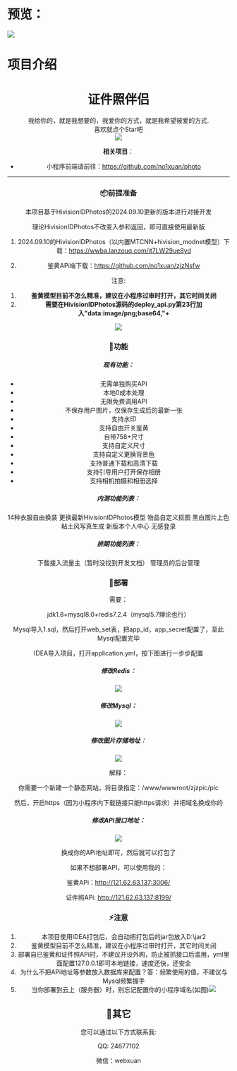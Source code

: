 # 预览：

<img src="https://pic.0po.cn/no1xuan/3.png">

# 项目介绍

#                                          <center>证件照伴侣</center> 

<center>我给你的，就是我想要的，我爱你的方式，就是我希望被爱的方式.</center> 

<center>喜欢就点个Star吧<center>

<img src="https://pic.0po.cn/no1xuan/1.png">



**相关项目**：

- 小程序前端请前往：https://github.com/no1xuan/photo

------

###  📦前提准备

本项目基于HivisionIDPhotos的2024.09.10更新的版本进行对接开发

理论HivisionIDPhotos不改变入参和返回，即可直接使用最新版

1. 2024.09.10的HivisionIDPhotos（以内置MTCNN+hivision_modnet模型）下载：https://wwba.lanzouq.com/it7LW29ue8yd

2. 鉴黄APi端下载：https://github.com/no1xuan/zjzNsfw

注意:

1. **鉴黄模型目前不怎么精准，建议在小程序过审时打开，其它时间关闭**
2. **需要在HivisionIDPhotos源码的deploy_api.py第23行加入"data:image/png;base64,"+**

<img src="https://pic.0po.cn/no1xuan/9.png">









### 🤩功能

##### 现有功能：

- 无需单独购买API
- 本地0成本处理
- 无限免费调用API
- 不保存用户图片，仅保存生成后的最新一张
- 支持水印
- 支持自由开关鉴黄
- 自带758+尺寸
- 支持自定义尺寸
- 支持自定义更换背景色
- 支持普通下载和高清下载
- 支持引导用户打开保存相册
- 支持相机拍摄和相册选择



##### 内测功能列表：

14种衣服自由换装
更换最新HivisionIDPhotos模型
物品自定义抠图
黑白图片上色
粘土风写真生成
新版本个人中心
无感登录



##### 排期功能列表：

下载接入流量主（暂时没找到开发文档）
管理员的后台管理







### 🔧部署

需要：

jdk1.8+mysql8.0+redis7.2.4（mysql5.7理论也行）

Mysql导入1.sql，然后打开web_set表，把app_id，app_secret配置了，至此Mysql配置完毕

IDEA导入项目，打开application.yml，按下图进行一步步配置

##### 修改Redis：

<img src="https://pic.0po.cn/no1xuan/5.png">





##### 修改Mysql：

<img src="https://pic.0po.cn/no1xuan/6.png">





##### 修改图片存储地址：

<img src="https://pic.0po.cn/no1xuan/7.png">

解释：

你需要一个新建一个静态网站，将目录指定：/www/wwwroot/zjzpic/pic

然后，开启https（因为小程序内下载链接只能https请求）并把域名换成你的







##### 修改API接口地址：

<img src="https://pic.0po.cn/no1xuan/8.png">

换成你的APi地址即可，然后就可以打包了

如果不想部署API，可以使用我的：

鉴黄APi：http://121.62.63.137:3006/

证件照APi:  http://121.62.63.137:8199/



### ⚡️注意

1. 本项目使用IDEA打包后，会自动把打包后的jar包放入D:\jar2
2. 鉴黄模型目前不怎么精准，建议在小程序过审时打开，其它时间关闭
3. 部署自已鉴黄和证件照APi时，不建议开设外网，防止被抓接口后滥用，yml里面配置127.0.0.1即可本地链接，速度还快，还安全
4. 为什么不把APi地址等参数放入数据库来配置？答：频繁使用的值，不建议与Mysql频繁握手
5. 当你部署到云上（服务器）时，别忘记配置你的小程序域名(如图)<img src="https://pic.0po.cn/no1xuan/11.png">



## 📧其它

您可以通过以下方式联系我:

QQ: 24677102

微信：webxuan

